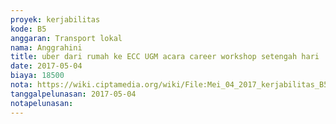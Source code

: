 ```yaml
---
proyek: kerjabilitas
kode: B5
anggaran: Transport lokal
nama: Anggrahini
title: uber dari rumah ke ECC UGM acara career workshop setengah hari
date: 2017-05-04
biaya: 18500
nota: https://wiki.ciptamedia.org/wiki/File:Mei_04_2017_kerjabilitas_B5_gocar_kos_ke_eccUGM_inok.jpg
tanggalpelunasan: 2017-05-04
notapelunasan:
---
```


